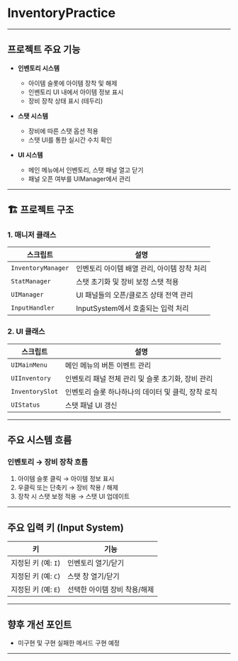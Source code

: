 # InventoryPractice

---

## 프로젝트 주요 기능

- **인벤토리 시스템**
  - 아이템 슬롯에 아이템 장착 및 해제
  - 인벤토리 UI 내에서 아이템 정보 표시
  - 장비 장착 상태 표시 (테두리)

- **스탯 시스템**
  - 장비에 따른 스탯 옵션 적용
  - 스탯 UI를 통한 실시간 수치 확인

- **UI 시스템**
  - 메인 메뉴에서 인벤토리, 스탯 패널 열고 닫기
  - 패널 오픈 여부를 UIManager에서 관리

---

## 🏗 프로젝트 구조

### 1. 매니저 클래스

| 스크립트 | 설명 |
| ---- | ---- |
| `InventoryManager` | 인벤토리 아이템 배열 관리, 아이템 장착 처리 |
| `StatManager` | 스탯 초기화 및 장비 보정 스탯 적용 |
| `UIManager` | UI 패널들의 오픈/클로즈 상태 전역 관리 |
| `InputHandler` | InputSystem에서 호출되는 입력 처리 |

### 2. UI 클래스

| 스크립트 | 설명 |
| ---- | ---- |
| `UIMainMenu` | 메인 메뉴의 버튼 이벤트 관리 |
| `UIInventory` | 인벤토리 패널 전체 관리 및 슬롯 초기화, 장비 관리 |
| `InventorySlot` | 인벤토리 슬롯 하나하나의 데이터 및 클릭, 장착 로직 |
| `UIStatus` | 스탯 패널 UI 갱신 |

---

## 주요 시스템 흐름

### 인벤토리 → 장비 장착 흐름
1. 아이템 슬롯 클릭 → 아이템 정보 표시
2. 우클릭 또는 단축키 → 장비 착용 / 해제
3. 장착 시 스탯 보정 적용 → 스탯 UI 업데이트

---

## 주요 입력 키 (Input System)

| 키 | 기능 |
| --- | --- |
| 지정된 키 (예: `I`) | 인벤토리 열기/닫기 |
| 지정된 키 (예: `C`) | 스탯 창 열기/닫기 |
| 지정된 키 (예: `E`) | 선택한 아이템 장비 착용/해제 |

---

## 향후 개선 포인트

- 미구현 및 구현 실패한 메서드 구현 예정

---
